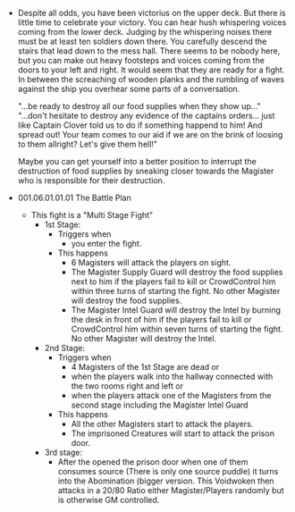 - Despite all odds, you have been victorius on the upper deck. But there is little time to celebrate your victory. You can hear hush whispering voices coming from the lower deck. Judging by the whispering noises there must be at least ten soldiers down there. You carefully descend the stairs that lead down to the mess hall. There seems to be nobody here, but you can make out heavy footsteps and voices coming from the doors to your left and right. It would seem that they are ready for a fight. In between the screaching of wooden planks and the rumbling of waves against the ship you overhear some parts of a conversation.
  
  "...be ready to destroy all our food supplies when they show up..."
  "...don't hesitate to destroy any evidence of the captains orders... just like Captain Clover told us to do if something happend to him! And spread out! Your team comes to our aid if we are on the brink of loosing to them allright? Let's give them hell!"
  
  Maybe you can get yourself into a better position to interrupt the destruction of food supplies by sneaking closer towards the Magister who is responsible for their destruction.
- 001.06.01.01.01 The Battle Plan
	- This fight is a "Multi Stage Fight"
		- 1st Stage:
			- Triggers when
				- you enter the fight.
			- This happens
				- 6 Magisters will attack the players on sight.
				- The Magister Supply Guard will destroy the food supplies next to him if the players fail to kill or CrowdControl him within three turns of starting the fight. No other Magister will destroy the food supplies.
				- The Magister Intel Guard will destroy the Intel by burning the desk in front of him if the players fail to kill or CrowdControl him within seven turns of starting the fight. No other Magister will destroy the Intel.
		- 2nd Stage:
			- Triggers when
				- 4 Magisters of the 1st Stage are dead or
				- when the players walk into the hallway connected with the two rooms right and left or
				- when the players attack one of the Magisters from the second stage including the Magister Intel Guard
			- This happens
				- All the other Magisters start to attack the players.
				- The imprisoned Creatures will start to attack the prison door.
		- 3rd stage:
			- After the opened the prison door when one of them consumes source (There is only one source puddle) it turns into the Abomination (bigger version. This Voidwoken then attacks in a 20/80 Ratio either Magister/Players randomly but is otherwise GM controlled.